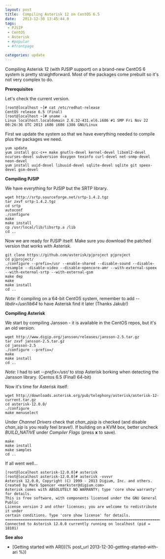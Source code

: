 ```yaml
---
layout: post
title:  Compiling Asterisk 12 on CentOS 6.5
date:   2013-12-30 13:45:44.0
tags:
 - PJSIP
 - CentOS
 - Asterisk
 - #popular
 - #frontpage

categories: update
---
```


Compiling Asterisk 12 (with PJSIP support) on a brand-new CentOS 6 system is pretty straightforward. Most of the packages come prebuilt so it's not very complex to do.

**Prerequisites**


Let's check the current version.

    
    [root@localhost ~]# cat /etc/redhat-release
    CentOS release 6.5 (Final)
    [root@localhost ~]# uname -a
    Linux localhost.localdomain 2.6.32-431.el6.i686 #1 SMP Fri Nov 22 00:26:36 UTC 2013 i686 i686 i386 GNU/Linux


First we update the system so that we have everything needed to compile plus the packages we need.

    
    yum update
    yum install gcc-c++ make gnutls-devel kernel-devel libxml2-devel ncurses-devel subversion doxygen texinfo curl-devel net-snmp-devel neon-devel
    yum install uuid-devel libuuid-devel sqlite-devel sqlite git speex-devel gsm-devel


**Compiling PJSIP**

We have everything for PJSIP but the SRTP library.

    
    wget http://srtp.sourceforge.net/srtp-1.4.2.tgz
    tar zxvf srtp-1.4.2.tgz
    cd srtp
    autoconf
    ./configure
    make
    make install
    cp /usr/local/lib/libsrtp.a /lib
    cd ..


Now we are ready for PJSIP itself. Make sure you download the patched version that works with Asterisk.

    
    git clone https://github.com/asterisk/pjproject pjproject
    cd pjproject/
    ./configure --prefix=/usr --enable-shared --disable-sound --disable-resample --disable-video --disable-opencore-amr --with-external-speex --with-external-srtp --with-external-gsm
    make dep
    make
    make install
    cd ..


*Note:* if compiling on a 64-bit CentOS system, remember to add *--libdir=/usr/lib64* to have Asterisk find it later (Thanks Jakub!)


**Compiling Asterisk**


We start by compiling Jansson - it is available in the CentOS repos, but it's an old version.

    
    wget http://www.digip.org/jansson/releases/jansson-2.5.tar.gz
    tar zxvf jansson-2.5.tar.gz
    cd jansson-2.5
    ./configure --prefix=/
    make
    make install
    cd ..


*Note:* I had to set *--prefix=/usr/* to stop Asterisk borking when detecting the Jansson library. (Centos 6.5 (Final) 64-bit)

Now it's time for Asterisk itself:

    
    wget http://downloads.asterisk.org/pub/telephony/asterisk/asterisk-12-current.tar.gz
    cd asterisk-12.0.0/
    ./configure
    make menuselect


Under *Channel Drivers* check that *chan_pjsip* is checked (and disable *chan_sip* is you really feel brave!).
If building on a KVM box, better uncheck *BUILD_NATIVE* under *Compiler Flags* (press **x**
 to save).

    
    make 
    make install
    make samples
    cd ..


If all went well...

    
    [root@localhost asterisk-12.0.0]# asterisk
    [root@localhost asterisk-12.0.0]# asterisk -vvvvr
    Asterisk 12.0.0, Copyright (C) 1999 - 2013 Digium, Inc. and others.
    Created by Mark Spencer <markster@digium.com>
    Asterisk comes with ABSOLUTELY NO WARRANTY; type 'core show warranty' for details.
    This is free software, with components licensed under the GNU General Public
    License version 2 and other licenses; you are welcome to redistribute it under
    certain conditions. Type 'core show license' for details.
    =========================================================================
    Connected to Asterisk 12.0.0 currently running on localhost (pid = 18101)



**See also**

* [Getting started with ARI]({% post_url 2013-12-30-getting-started-with-ari %})






